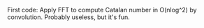 First code: Apply FFT to compute Catalan number in O(nlog^2) by convolution. Probably useless, but it's fun.
